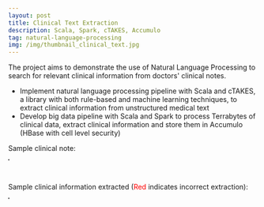 ```yaml
---
layout: post
title: Clinical Text Extraction
description: Scala, Spark, cTAKES, Accumulo
tag: natural-language-processing
img: /img/thumbnail_clinical_text.jpg
---
```


The project aims to demonstrate the use of Natural Language Processing to search for relevant clinical information from doctors' clinical notes.
- Implement natural language processing pipeline with Scala and cTAKES, a library with both rule-based and machine learning techniques, to extract clinical information from unstructured medical text
- Develop big data pipeline with Scala and Spark to process Terrabytes of clinical data, extract clinical information and store them in Accumulo (HBase with cell level security)

<div>
    <p>Sample clinical note:</p>
	<img class="col" src="{{ site.baseurl }}/img/clinical_text.jpg" alt="" title="Clinical Text" border="1"/>
</div>

&nbsp;
&nbsp;
<div>
    <p>Sample clinical information extracted (<span style="color:red;">Red</span> indicates incorrect extraction):</p>
	<img class="col" src="{{ site.baseurl }}/img/clinical_concep_extraction.jpg" alt="" title="Clinical Text Extraction" border="1"/>
</div>